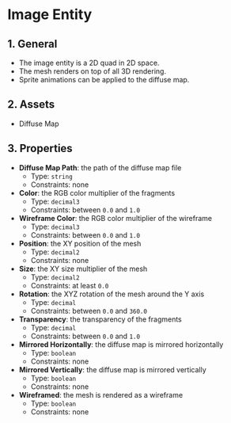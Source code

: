 # Image Entity

## 1. General

- The image entity is a 2D quad in 2D space.
- The mesh renders on top of all 3D rendering.
- Sprite animations can be applied to the diffuse map.

## 2. Assets

- Diffuse Map

## 3. Properties

- **Diffuse Map Path**: the path of the diffuse map file
  - Type: `string`
  - Constraints: none
- **Color**: the RGB color multiplier of the fragments
  - Type: `decimal3`
  - Constraints: between `0.0` and `1.0`
- **Wireframe Color**: the RGB color multiplier of the wireframe
  - Type: `decimal3`
  - Constraints: between `0.0` and `1.0`
- **Position**: the XY position of the mesh
  - Type: `decimal2`
  - Constraints: none
- **Size**: the XY size multiplier of the mesh
  - Type: `decimal2`
  - Constraints: at least `0.0`
- **Rotation**: the XYZ rotation of the mesh around the Y axis
  - Type: `decimal`
  - Constraints: between `0.0` and `360.0`
- **Transparency**: the transparency of the fragments
  - Type: `decimal`
  - Constraints: between `0.0` and `1.0`
- **Mirrored Horizontally**: the diffuse map is mirrored horizontally
  - Type: `boolean`
  - Constraints: none
- **Mirrored Vertically**: the diffuse map is mirrored vertically
  - Type: `boolean`
  - Constraints: none
- **Wireframed**: the mesh is rendered as a wireframe
  - Type: `boolean`
  - Constraints: none
